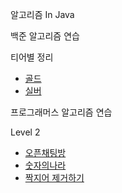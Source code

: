 알고리즘 In Java

백준 알고리즘 연습


티어별 정리
- [골드](./src/main/java/backjun/classes/gold)
- [실버](./src/main/java/backjun/classes/sliver)


프로그래머스 알고리즘 연습

Level 2
- [오픈채팅방](./src/main/java/programmers/level2/오픈채팅방)
- [숫자의나라](./src/main/java/programmers/level2/숫자의나라)
- [짝지어 제거하기](./src/main/java/programmers/level2/짝지어제거하기)